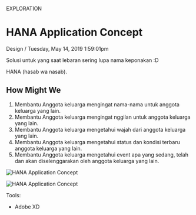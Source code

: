 <p class="type">EXPLORATION</p>

# HANA Application Concept

<p class="meta">Design  /  Tuesday, May 14, 2019 1:59:01pm</p>

Solusi untuk yang saat lebaran sering lupa nama keponakan :D

HANA (hasab wa nasab).

## How Might We

1. Membantu Anggota keluarga mengingat nama-nama untuk anggota keluarga yang lain.
2. Membantu Anggota keluarga mengingat nggilan untuk anggota keluarga yang lain.
3. Membantu Anggota keluarga mengetahui wajah dari anggota keluarga yang lain.
4. Membantu Anggota keluarga mengetahui status dan kondisi terbaru anggota keluarga yang lain.
5. Membantu Anggota keluarga mengetahui event apa yang sedang, telah dan akan diselenggarakan oleh anggota keluarga yang lain.

![HANA Application Concept](https://farooq-agent.web.app/assets/images/works/large/UkSyMPts_work_image.jpg)

![HANA Application Concept](https://farooq-agent.web.app/assets/images/works/large/hana.jpg)

Tools:
- Adobe XD
